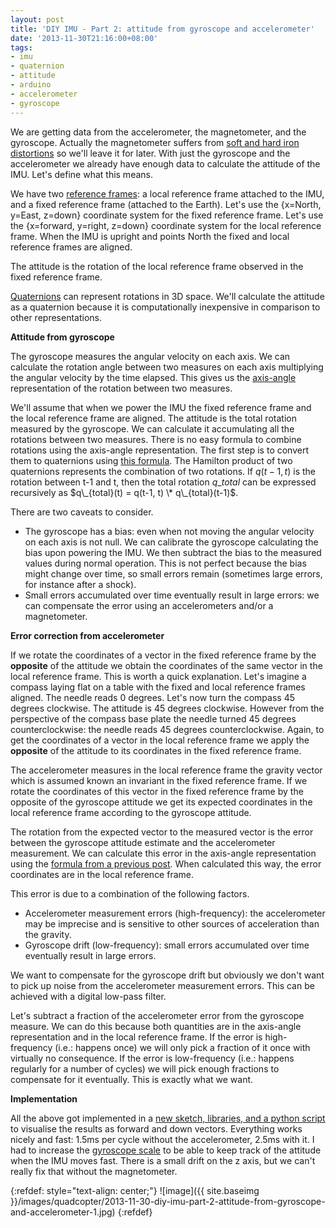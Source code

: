 ```yaml
---
layout: post
title: 'DIY IMU - Part 2: attitude from gyroscope and accelerometer'
date: '2013-11-30T21:16:00+08:00'
tags:
- imu
- quaternion
- attitude
- arduino
- accelerometer
- gyroscope
---
```

We are getting data from the accelerometer, the magnetometer, and the gyroscope. Actually the magnetometer suffers from [soft and hard iron distortions](https://www.vectornav.com/support/library?id=83) so we'll leave it for later. With just the gyroscope and the accelerometer we already have enough data to calculate the attitude of the IMU. Let's define what this means.

We have two [reference frames](https://en.wikipedia.org/wiki/Axes_conventions): a local reference frame attached to the IMU, and a fixed reference frame (attached to the Earth). Let's use the {x=North, y=East, z=down} coordinate system for the fixed reference frame. Let's use the {x=forward, y=right, z=down} coordinate system for the local reference frame. When the IMU is upright and points North the fixed and local reference frames are aligned.  
  
The attitude is the rotation of the local reference frame observed in the fixed reference frame.

[Quaternions](https://en.wikipedia.org/wiki/Quaternions_and_spatial_rotation) can represent rotations in 3D space. We'll calculate the attitude as a quaternion because it is computationally inexpensive in comparison to other representations.

**Attitude from gyroscope**

The gyroscope measures the angular velocity on each axis. We can calculate the rotation angle between two measures on each axis multiplying the angular velocity by the time elapsed. This gives us the [axis-angle](https://en.wikipedia.org/wiki/Axis%E2%80%93angle_representation) representation of the rotation between two measures.

We'll assume that when we power the IMU the fixed reference frame and the local reference frame are aligned. The attitude is the total rotation measured by the gyroscope. We can calculate it accumulating all the rotations between two measures. There is no easy formula to combine rotations using the axis-angle representation. The first step is to convert them to quaternions using [this formula](https://en.wikipedia.org/wiki/Axis%E2%80%93angle_representation#Unit_Quaternions). The Hamilton product of two quaternions represents the combination of two rotations. If $q(t-1, t)$ is the rotation between t-1 and t, then the total rotation $q\_{total}$ can be expressed recursively as $q\_{total}(t) = q(t-1, t) \* q\_{total}(t-1)$.

There are two caveats to consider.

- The gyroscope has a bias: even when not moving the angular velocity on each axis is not null. We can calibrate the gyroscope calculating the bias upon powering the IMU. We then subtract the bias to the measured values during normal operation. This is not perfect because the bias might change over time, so small errors remain (sometimes large errors, for instance after a shock).
- Small errors accumulated over time eventually result in large errors: we can compensate the error using an accelerometers and/or a magnetometer.

**Error correction from accelerometer**

If we rotate the coordinates of a vector in the fixed reference frame by the **opposite** of the attitude we obtain the coordinates of the same vector in the local reference frame. This is worth a quick explanation. Let's imagine a compass laying flat on a table with the fixed and local reference frames aligned. The needle reads 0 degrees. Let's now turn the compass 45 degrees clockwise. The attitude is 45 degrees clockwise. However from the perspective of the compass base plate the needle turned 45 degrees counterclockwise: the needle reads 45 degrees counterclockwise. Again, to get the coordinates of a vector in the local reference frame we apply the **opposite** of the attitude to its coordinates in the fixed reference frame.

The accelerometer measures in the local reference frame the gravity vector which is assumed known an invariant in the fixed reference frame. If we rotate the coordinates of this vector in the fixed reference frame by the opposite of the gyroscope attitude we get its expected coordinates in the local reference frame according to the gyroscope attitude.

The rotation from the expected vector to the measured vector is the error between the gyroscope attitude estimate and the accelerometer measurement. We can calculate this error in the axis-angle representation using the [formula from a previous post](https://robokitchen.tumblr.com/post/68484965839/finding-the-angle-axis-rotation-between-two-vectors). When calculated this way, the error coordinates are in the local reference frame.

This error is due to a combination of the following factors.

- Accelerometer measurement errors (high-frequency): the accelerometer may be imprecise and is sensitive to other sources of acceleration than the gravity.
- Gyroscope drift (low-frequency): small errors accumulated over time eventually result in large errors.

We want to compensate for the gyroscope drift but obviously we don't want to pick up noise from the accelerometer measurement errors. This can be achieved with a digital low-pass filter.

Let's subtract a fraction of the accelerometer error from the gyroscope measure. We can do this because both quantities are in the axis-angle representation and in the local reference frame. If the error is high-frequency (i.e.: happens once) we will only pick a fraction of it once with virtually no consequence. If the error is low-frequency (i.e.: happens regularly for a number of cycles) we will pick enough fractions to compensate for it eventually. This is exactly what we want.

**Implementation**

All the above got implemented in a [new sketch, libraries, and a python script](https://github.com/marcv81/quadcopter/commit/054294b91dfcd15f7b4e27477f1191cab42ce879) to visualise the results as forward and down vectors. Everything works nicely and fast: 1.5ms per cycle without the accelerometer, 2.5ms with it. I had to increase the [gyroscope scale](https://github.com/marcv81/quadcopter/commit/c2154e0fea6917a0d3e4e751fef5fc0b8bea784f) to be able to keep track of the attitude when the IMU moves fast. There is a small drift on the z axis, but we can't really fix that without the magnetometer.

{:refdef: style="text-align: center;"}
![image]({{ site.baseimg }}/images/quadcopter/2013-11-30-diy-imu-part-2-attitude-from-gyroscope-and-accelerometer-1.jpg)
{:refdef}
